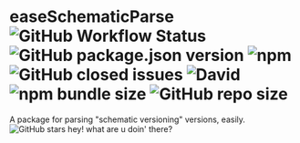 # easeSchematicParse ![GitHub Workflow Status](https://img.shields.io/github/workflow/status/shahoob/easeSchematicParse/Node.js%20Package?logo=github) ![GitHub package.json version](https://img.shields.io/github/package-json/v/shahoob/easeSchematicParse?label=%20&logo=github) ![npm](https://img.shields.io/npm/v/easeschematicparse?label=%20&logo=npm) ![GitHub closed issues](https://img.shields.io/github/issues-closed/shahoob/easeSchematicParse?logo=github) ![David](https://img.shields.io/david/shahoob/easeSchematicParse) ![npm bundle size](https://img.shields.io/bundlephobia/min/easeschematicparse?logo=npm) ![GitHub repo size](https://img.shields.io/github/repo-size/shahoob/easeSchematicParse?logo=github) 
A package for parsing "schematic versioning" versions, easily. ![GitHub stars](https://img.shields.io/github/stars/shahoob/easeSchematicParse?logo=github&style=social) hey! what are u doin' there?
